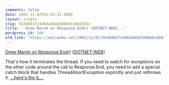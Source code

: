 ```yaml
---
comments: false
date: 2002-11-02T01:43:31.000Z
layout: single
slug: 5b38883f24d64a8581406bdcdb02556c
title: ' Drew Marsh on Response.End() [DOTNET-WEB]...'
wordpress_id: 108
old_link: 'https://adrianba.net/2002/11/01/5b38883f24d64a8581406bdcdb02556c/'
---
```

[
Drew Marsh on Response.End()](http://discuss.develop.com/archives/wa.exe?A2=ind0210e&L=dotnet-web&T=0&F=&S=&P=7948)
[[DOTNET-WEB](http://discuss.develop.com/archives/dotnet-web.html)]

That's how it terminates the thread. If you need to watch for
exceptions on the other code around the call to Response.End, you
need to add a special catch block that handles ThreadAbortException
explicitly and just rethrows it.
[
...here's the IL...](http://discuss.develop.com/archives/wa.exe?A2=ind0210e&L=dotnet-web&T=0&F=&S=&P=8543)
